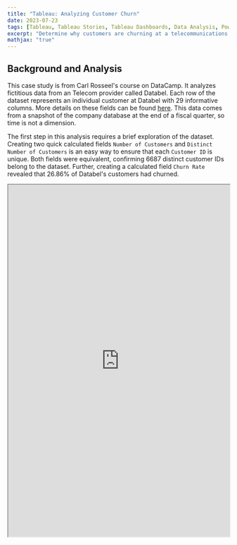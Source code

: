 ```yaml
---
title: "Tableau: Analyzing Customer Churn"
date: 2023-07-23
tags: [Tableau, Tableau Stories, Tableau Dashboards, Data Analysis, Power Insights]
excerpt: "Determine why customers are churning at a telecommunications company"
mathjax: "true"
---
```


## Background and Analysis
This case study is from Carl Rosseel's course on DataCamp. It analyzes fictitious data from an Telecom provider called Databel. Each row of the dataset represents an individual customer at Databel with 29 informative columns. More details on these fields can be found [here](https://assets.datacamp.com/production/repositories/5952/datasets/060f0299a782a1bdb3fd21a801a58b03190c4163/Metadata%20-%20Case%20study_%20Analyzing%20customer%20churn%20in%20Tableau.pdf). This data comes from a snapshot of the company database at the end of a fiscal quarter, so time is not a dimension.

The first step in this analysis requires a brief exploration of the dataset. Creating two quick calculated fields `Number of Customers` and `Distinct Number of Customers` is an easy way to ensure that each `Customer ID` is unique. Both fields were equivalent, confirming 6687 distinct customer IDs belong to the dataset. Further, creating a calculated field `Churn Rate` revealed that 26.86% of Databel's customers had churned.

<iframe src="https://public.tableau.com/views/Databel_16901696093370/CustomerChurnAnalysis?:showVizHome=no&:embed=true#3" width="100%" height="800"></iframe>


